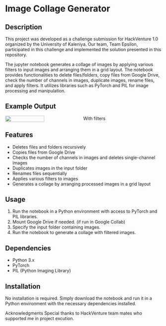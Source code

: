 # Image Collage Generator

## Description

This project was developed as a challenge submission for HackVenture 1.0 organized by the University of Kaleniya. Our team, Team Epsilon, participated in this challenge and implemented the solution presented in this repository.

The jupyter notebook generates a collage of images by applying various filters to input images and arranging them in a grid layout. The notebook provides functionalities to delete files/folders, copy files from Google Drive, check the number of channels in images, duplicate images, rename files, and apply filters. It utilizes libraries such as PyTorch and PIL for image processing and manipulation.

## Example Output

<div style="display: flex; flex-align:center; flex-direction:center">
    <img src="TeamEpsilon_week1.png" style="width: 50%; ">
    <span>With filters</span>
</div>


## Features

- Deletes files and folders recursively
- Copies files from Google Drive
- Checks the number of channels in images and deletes single-channel images
- Duplicates images in the input folder
- Renames files sequentially
- Applies various filters to images
- Generates a collage by arranging processed images in a grid layout

## Usage

1. Run the notebook in a Python environment with access to PyTorch and PIL libraries.
2. Mount Google Drive if needed. (if run in Google Collab)
3. Specify the input folder containing images.
4. Run the notebook to generate a collage with filtered images.

## Dependencies

- Python 3.x
- PyTorch
- PIL (Python Imaging Library)

## Installation

No installation is required. Simply download the notebook and run it in a Python environment with the necessary dependencies installed.

Acknowledgments
Special thanks to HackVenture team mates who supported me in project excution.
